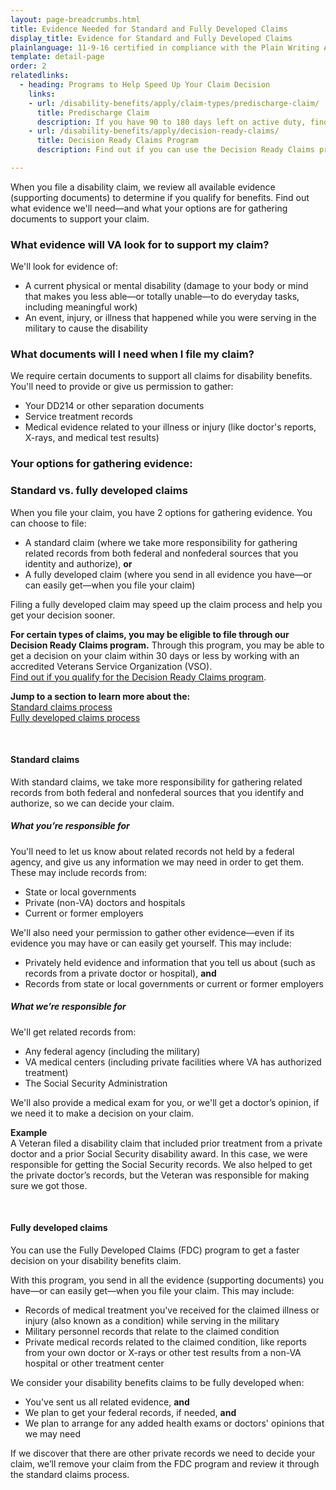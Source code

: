 ```yaml
---
layout: page-breadcrumbs.html
title: Evidence Needed for Standard and Fully Developed Claims
display_title: Evidence for Standard and Fully Developed Claims
plainlanguage: 11-9-16 certified in compliance with the Plain Writing Act
template: detail-page
order: 2
relatedlinks:
  - heading: Programs to Help Speed Up Your Claim Decision
    links:
    - url: /disability-benefits/apply/claim-types/predischarge-claim/
      title: Predischarge Claim
      description: If you have 90 to 180 days left on active duty, find out how to file a disability claim through the Benefits Delivery at Discharge (BDD) program to get your benefits sooner.
    - url: /disability-benefits/apply/decision-ready-claims/
      title: Decision Ready Claims Program
      description: Find out if you can use the Decision Ready Claims program to get a decision on your claim in 30 days or less by working with an accredited Veterans Service Organization (VSO).

---
```


<div class="va-introtext">

When you file a disability claim, we review all available evidence (supporting documents) to determine if you qualify for benefits. Find out what evidence we'll need—and what your options are for gathering documents to support your claim.

</div>

<div class="feature" markdown="1">

### What evidence will VA look for to support my claim?

We'll look for evidence of:

- A current physical or mental disability (damage to your body or mind that makes you less able—or totally unable—to do everyday tasks, including meaningful work)
- An event, injury, or illness that happened while you were serving in the military to cause the disability

### What documents will I need when I file my claim?

We require certain documents to support all claims for disability benefits. You'll need to provide or give us permission to gather:

-	Your DD214 or other separation documents
-	Service treatment records
-	Medical evidence related to your illness or injury (like doctor's reports, X-rays, and medical test results)
</div>

### Your options for gathering evidence: <br>
### Standard vs. fully developed claims

When you file your claim, you have 2 options for gathering evidence. You can choose to file:

- A standard claim (where we take more responsibility for gathering related records from both federal and nonfederal sources that you identity and authorize), **or**
- A fully developed claim (where you send in all evidence you have—or can easily get—when you file your claim)

Filing a fully developed claim may speed up the claim process and help you get your decision sooner.

**For certain types of claims, you may be eligible to file through our Decision Ready Claims program.** Through this program, you may be able to get a decision on your claim within 30 days or less by working with an accredited Veterans Service Organization (VSO).<br>
[Find out if you qualify for the Decision Ready Claims program](/disability-benefits/apply/decision-ready-claims/).

**Jump to a section to learn more about the:**</br>
[Standard claims process](#claim-standard)</br>
[Fully developed claims process](#claim-fullydeveloped)

<br>

<span id="claim-standard">

#### Standard claims
With standard claims, we take more responsibility for gathering related records from both federal and nonfederal sources that you identify and authorize, so we can decide your claim.

##### What you’re responsible for
You'll need to let us know about related records not held by a federal agency, and give us any information we may need in order to get them. These may include records from:
  -	State or local governments
  -	Private (non-VA) doctors and hospitals
  -	Current or former employers

We'll also need your permission to gather other evidence—even if its evidence you may have or can easily get yourself. This may include:
- Privately held evidence and information that you tell us about (such as records from a private doctor or hospital), **and**
- Records from state or local governments or current or former employers

##### What we’re responsible for
We'll get related records from:
  -	Any federal agency (including the military)
  -	VA medical centers (including private facilities where VA has authorized treatment)
  -	The Social Security Administration

We'll also provide a medical exam for you, or we'll get a doctor’s opinion, if we need it to make a decision on your claim.

**Example**<br>
A Veteran filed a disability claim that included prior treatment from a private doctor and a prior Social Security disability award. In this case, we were responsible for getting the Social Security records. We also helped to get the private doctor’s records, but the Veteran was responsible for making sure we got those.

<br>

<span id="claim-fullydeveloped">

#### Fully developed claims
You can use the Fully Developed Claims (FDC) program to get a faster decision on your disability benefits claim.

With this program, you send in all the evidence (supporting documents) you have—or can easily get—when you file your claim. This may include:
- Records of medical treatment you've received for the claimed illness or injury (also known as a condition) while serving in the military
-	Military personnel records that relate to the claimed condition
-	Private medical records related to the claimed condition, like reports from your own doctor or X-rays or other test results from a non-VA hospital or other treatment center

We consider your disability benefits claims to be fully developed when:
- You've sent us all related evidence, **and**
- We plan to get your federal records, if needed, **and**
- We plan to arrange for any added health exams or doctors' opinions that we may need

If we discover that there are other private records we need to decide your claim, we’ll remove your claim from the FDC program and review it through the standard claims process.
